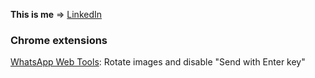 **This is me** => <a href="https://www.linkedin.com/in/roger-esteve-sanchez-12a265175/">LinkedIn</a>

### Chrome extensions
[WhatsApp Web Tools](https://chromewebstore.google.com/detail/whatsapp-web-tools/jkogideiclagjmmalpooeagmakffeedf?hl=es&authuser=1): Rotate images and disable "Send with Enter key"

